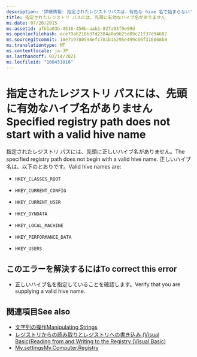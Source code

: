 ```yaml
---
description: '詳細情報: 指定されたレジストリパスは、有効な hive 名で始まらない'
title: 指定されたレジストリ パスには、先頭に有効なハイブ名がありません
ms.date: 07/20/2015
ms.assetid: afb1a03b-4516-450b-aab1-827a93f9e99d
ms.openlocfilehash: ece79ab210b37d2384a0a9625d89c21f37d94602
ms.sourcegitcommit: 10e719780594efc781b15295e499c66f316068b8
ms.translationtype: MT
ms.contentlocale: ja-JP
ms.lasthandoff: 02/14/2021
ms.locfileid: "100431016"
---
```

# <a name="specified-registry-path-does-not-start-with-a-valid-hive-name"></a><span data-ttu-id="09861-103">指定されたレジストリ パスには、先頭に有効なハイブ名がありません</span><span class="sxs-lookup"><span data-stu-id="09861-103">Specified registry path does not start with a valid hive name</span></span>

<span data-ttu-id="09861-104">指定されたレジストリ パスには、先頭に正しいハイブ名がありません。</span><span class="sxs-lookup"><span data-stu-id="09861-104">The specified registry path does not begin with a valid hive name.</span></span> <span data-ttu-id="09861-105">正しいハイブ名は、以下のとおりです。</span><span class="sxs-lookup"><span data-stu-id="09861-105">Valid hive names are:</span></span>  
  
- `HKEY_CLASSES_ROOT`  
  
- `HKEY_CURRENT_CONFIG`  
  
- `HKEY_CURRENT_USER`  
  
- `HKEY_DYNDATA`  
  
- `HKEY_LOCAL_MACHINE`  
  
- `HKEY_PERFORMANCE_DATA`  
  
- `HKEY_USERS`  
  
## <a name="to-correct-this-error"></a><span data-ttu-id="09861-106">このエラーを解決するには</span><span class="sxs-lookup"><span data-stu-id="09861-106">To correct this error</span></span>  
  
- <span data-ttu-id="09861-107">正しいハイブ名を指定していることを確認します。</span><span class="sxs-lookup"><span data-stu-id="09861-107">Verify that you are supplying a valid hive name.</span></span>  
  
## <a name="see-also"></a><span data-ttu-id="09861-108">関連項目</span><span class="sxs-lookup"><span data-stu-id="09861-108">See also</span></span>

- [<span data-ttu-id="09861-109">文字列の操作</span><span class="sxs-lookup"><span data-stu-id="09861-109">Manipulating Strings</span></span>](../../standard/base-types/best-practices-strings.md)
- [<span data-ttu-id="09861-110">レジストリからの読み取りとレジストリへの書き込み (Visual Basic)</span><span class="sxs-lookup"><span data-stu-id="09861-110">Reading from and Writing to the Registry (Visual Basic)</span></span>](../developing-apps/programming/computer-resources/reading-from-and-writing-to-the-registry.md)
- [<span data-ttu-id="09861-111">My.settings</span><span class="sxs-lookup"><span data-stu-id="09861-111">My.Computer.Registry</span></span>](xref:Microsoft.VisualBasic.MyServices.RegistryProxy)
